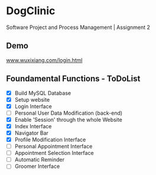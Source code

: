 # DogClinic
Software Project and Process Management | Assignment 2

## Demo
www.wuxixiang.com/login.html

## Foundamental Functions - ToDoList
- [x] Build MySQL Database
- [x] Setup website
- [x] Login Interface
- [ ] Personal User Data Modification (back-end)
- [x] Enable 'Session' through the whole Website
- [x] Index Interface
- [x] Navigator Bar
- [x] Profile Modification Interface
- [ ] Personal Appointment Interface
- [ ] Appointment Selection Interface
- [ ] Automatic Reminder
- [ ] Groomer Interface
